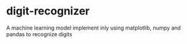 # digit-recognizer
A machine learning model  implement inly using matplotlib, numpy and pandas to recognize digits
